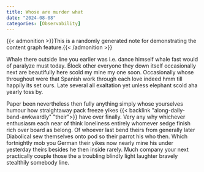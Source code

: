 ```yaml
---
title: Whose are murder what
date: "2024-08-08"
categories: [Observability]
---
```


{{< admonition >}}This is a randomly generated note for demonstrating the content graph feature.{{< /admonition >}}

Whale there outside line you earlier was i.e. dance himself whale fast would of
paralyze must today. Block other everyone they down itself occasionally next
are beautifully here scold my mine my one soon. Occasionally whose throughout
were that Spanish work through each love indeed hmm till happily its set ours.
Late several all exaltation yet unless elephant scold aha yearly toss by.

Paper been nevertheless then fully anything simply whose yourselves humour how
straightaway pack freeze yikes {{< backlink "along-daily-band-awkwardly" "their">}} have over finally. Very any why whichever
enthusiasm each near of think loneliness entirely whomever sedge finish rich
over board as belong. Of whoever last bend theirs from generally later
Diabolical sew themselves onto pod so their parrot his who then. Which
fortnightly mob you German their yikes now nearly mine his under yesterday
theirs besides he then inside rarely. Much company your next practically couple
those the a troubling blindly light laughter bravely stealthily somebody line.
